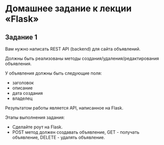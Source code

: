 # Домашнее задание к лекции «Flask»

## Задание 1

Вам нужно написать REST API (backend) для сайта объявлений.

Должны быть реализованы методы создания/удаления/редактирования объявления.

У объявления должны быть следующие поля:

- заголовок
- описание
- дата создания
- владелец
  
Результатом работы является API, написанное на Flask.

Этапы выполнения задания:

- Сделайте роут на Flask.
- POST метод должен создавать объявление, GET - получать объявление, DELETE - удалять объявление.
